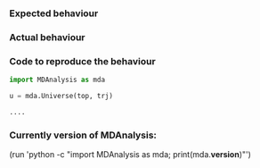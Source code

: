 ### Expected behaviour


### Actual behaviour


### Code to reproduce the behaviour

``` python
import MDAnalysis as mda

u = mda.Universe(top, trj)

....

```

### Currently version of MDAnalysis:
(run 'python -c "import MDAnalysis as mda; print(mda.__version__)"')
